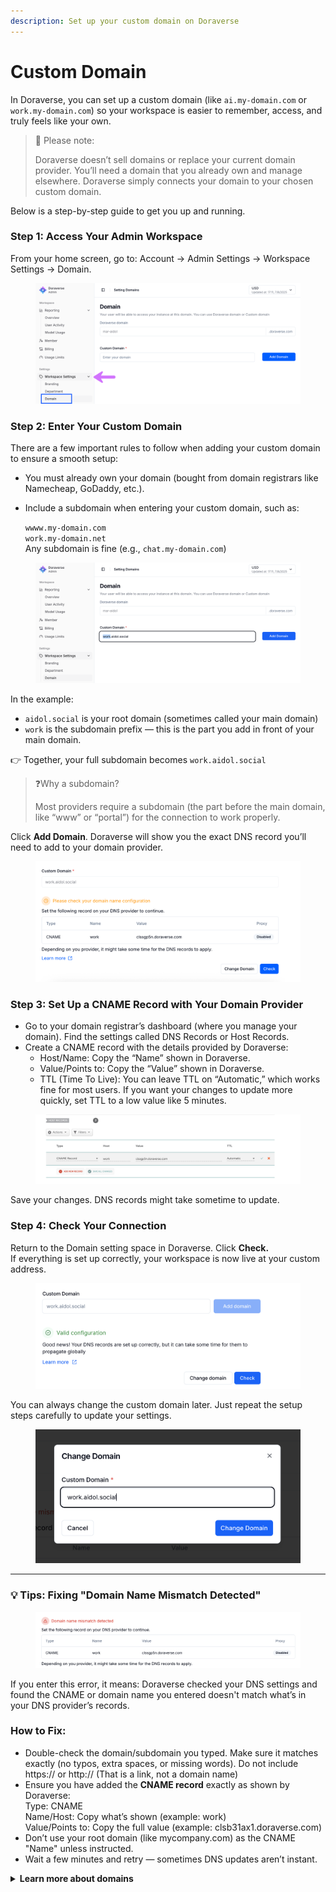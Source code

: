 ```yaml
---
description: Set up your custom domain on Doraverse
---
```


# Custom Domain

In Doraverse, you can set up a custom domain (like `ai.my-domain.com` or `work.my-domain.com`) so your workspace is easier to remember, access, and truly feels like your own.

> 📌 Please note:
>
> Doraverse doesn’t sell domains or replace your current domain provider. You’ll need a domain that you already own and manage elsewhere. Doraverse simply connects your domain to your chosen custom domain.

Below is a step-by-step guide to get you up and running.

### Step 1: Access Your Admin Workspace

From your home screen, go to: Account → Admin Settings → Workspace Settings → Domain.&#x20;

<figure><img src="../../.gitbook/assets/1.png" alt=""><figcaption></figcaption></figure>

### Step 2: Enter Your Custom Domain

There are a few important rules to follow when adding your custom domain to ensure a smooth setup:

* You must already own your domain (bought from domain registrars like Namecheap, GoDaddy, etc.).
*   Include a subdomain when entering your custom domain, such as:

    `wwww.my-domain.com`\
    `work.my-domain.net`\
    Any subdomain is fine (e.g., `chat.my-domain.com`)

<figure><img src="../../.gitbook/assets/Screenshot 2025-08-07 at 17.19.42.png" alt=""><figcaption></figcaption></figure>

In the example:&#x20;

* `aidol.social` is your root domain (sometimes called your main domain)
* `work` is the subdomain prefix — this is the part you add in front of your main domain.

👉  Together, your full subdomain becomes `work.aidol.social`       &#x20;

> ❓Why a subdomain?
>
> Most providers require a subdomain (the part before the main domain, like “www” or “portal”) for the connection to work properly.

Click **Add Domain**. Doraverse will show you the exact DNS record you’ll need to add to your domain provider.

<figure><img src="../../.gitbook/assets/subdomain.png" alt=""><figcaption></figcaption></figure>

### Step 3: Set Up a CNAME Record with Your Domain Provider

* Go to your domain registrar’s dashboard (where you manage your domain). Find the settings called DNS Records or Host Records.
* Create a CNAME record with the details provided by Doraverse:
  * Host/Name: Copy the “Name” shown in Doraverse.
  * Value/Points to: Copy the “Value” shown in Doraverse.
  * TTL (Time To Live): You can leave TTL on “Automatic,” which works fine for most users. If you want your changes to update more quickly, set TTL to a low value like 5 minutes.&#x20;

<figure><img src="../../.gitbook/assets/Screenshot 2025-08-07 at 17.24.22.png" alt=""><figcaption></figcaption></figure>

Save your changes. DNS records might take sometime to update.

### Step 4: Check Your Connection

Return to the Domain setting space in Doraverse. Click **Check.**\
If everything is set up correctly, your workspace is now live at your custom address.

<figure><img src="../../.gitbook/assets/Screenshot 2025-08-07 at 23.27.35.png" alt=""><figcaption></figcaption></figure>

You can always change the custom domain later. Just repeat the setup steps carefully to update your settings.

<figure><img src="../../.gitbook/assets/Screenshot 2025-08-07 at 23.33.58.png" alt=""><figcaption></figcaption></figure>

***

### 💡 Tips: Fixing "Domain Name Mismatch Detected"&#x20;

<figure><img src="../../.gitbook/assets/Screenshot 2025-08-07 at 23.01.47.png" alt=""><figcaption></figcaption></figure>

If you enter this error, it means: Doraverse checked your DNS settings and found the CNAME or domain name you entered doesn't match what’s in your DNS provider’s records.

### How to Fix:

* Double-check the domain/subdomain you typed. Make sure it matches exactly (no typos, extra spaces, or missing words). Do not include https:// or http:// (That is a link, not a domain name)
* Ensure you have added the **CNAME record** exactly as shown by Doraverse:\
  Type: CNAME\
  Name/Host: Copy what’s shown (example: work)\
  Value/Points to: Copy the full value (example: clsb31ax1.doraverse.com)
* Don’t use your root domain (like mycompany.com) as the CNAME "Name" unless instructed.
* Wait a few minutes and retry — sometimes DNS updates aren’t instant.

<details>

<summary><strong>Learn more about domains</strong></summary>

[https://www.godaddy.com/help/what-is-dns-665\
\
https://www.godaddy.com/help/manage-dns-records-680\
\
https://www.namecheap.com/support/knowledgebase/article.aspx/434/2237/how-do-i-set-up-host-records-for-a-domain/\
\
https://www.namecheap.com/support/knowledgebase/article.aspx/9646/2237/how-to-create-a-cname-record-for-your-domain/\
\
https://developers.cloudflare.com/dns/zone-setups/partial-setup/setup/\
\
https://support.squarespace.com/hc/en-us/articles/360002101888-Adding-custom-DNS-records-to-your-Squarespace-managed-domain](https://www.godaddy.com/help/what-is-dns-665https://www.godaddy.com/help/manage-dns-records-680https://www.namecheap.com/support/knowledgebase/article.aspx/434/2237/how-do-i-set-up-host-records-for-a-domain/https://www.namecheap.com/support/knowledgebase/article.aspx/9646/2237/how-to-create-a-cname-record-for-your-domain/https://developers.cloudflare.com/dns/zone-setups/partial-setup/setup/https://support.squarespace.com/hc/en-us/articles/360002101888-Adding-custom-DNS-records-to-your-Squarespace-managed-domain)

</details>





